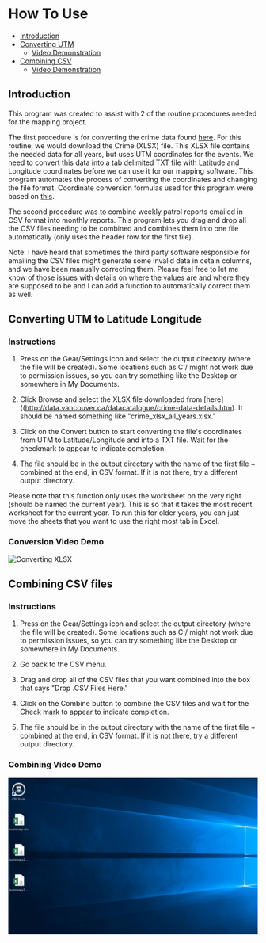 # How To Use

- [Introduction](#introduction)
- [Converting UTM](#converting-utm-to-latitude-longitude)
	- [Video Demonstration](#conversion-video-demo)
- [Combining CSV](#combining-csv-files)
	- [Video Demonstration](#combining-video-demo)

## Introduction

This program was created to assist with 2 of the routine procedures needed for the mapping project. 

The first procedure is for converting the crime data found [here](http://data.vancouver.ca/datacatalogue/crime-data-details.htm). For this routine, we would download the Crime (XLSX) file. This XLSX file contains the needed data for all years, but uses UTM coordinates for the events. We need to convert this data into a tab delimited TXT file with Latitude and Longitude coordinates before we can use it for our mapping software. This program automates the process of converting the coordinates and changing the file format. Coordinate conversion formulas used for this program were based on [this](https://github.com/Berico-Technologies/Geo-Coordinate-Conversion-Java). 

The second procedure was to combine weekly patrol reports emailed in CSV format into monthly reports. This program lets you drag and drop all the CSV files needing to be combined and combines them into one file automatically (only uses the header row for the first file). 

Note: I have heard that sometimes the third party software responsible for emailing the CSV files might generate some invalid data in cetain columns, and we have been manually correcting them. Please feel free to let me know of those issues with details on where the values are and where they are supposed to be and I can add a function to automatically correct them as well. 

## Converting UTM to Latitude Longitude

### Instructions

1. Press on the Gear/Settings icon and select the output directory (where the file will be created). Some locations such as C:/ might not work due to permission issues, so you can try something like the Desktop or somewhere in My Documents. 

2. Click Browse and select the XLSX file downloaded from [here]((http://data.vancouver.ca/datacatalogue/crime-data-details.htm). It should be named something like "crime_xlsx_all_years.xlsx." 

3. Click on the Convert button to start converting the file's coordinates from UTM to Latitude/Longitude and into a TXT file. Wait for the checkmark to appear to indicate completion. 

4. The file should be in the output directory with the name of the first file + combined at the end, in CSV format. If it is not there, try a different output directory. 

Please note that this function only uses the worksheet on the very right (should be named the current year). This is so that it takes the most recent worksheet for the current year. To run this for older years, you can just move the sheets that you want to use the right most tab in Excel. 

### Conversion Video Demo

![Converting XLSX](https://github.com/mt9304/CPCTools/blob/master/other/convert.gif)

## Combining CSV files

### Instructions

1. Press on the Gear/Settings icon and select the output directory (where the file will be created). Some locations such as C:/ might not work due to permission issues, so you can try something like the Desktop or somewhere in My Documents. 

2. Go back to the CSV menu. 

3. Drag and drop all of the CSV files that you want combined into the box that says "Drop .CSV Files Here." 

4. Click on the Combine button to combine the CSV files and wait for the Check mark to appear to indicate completion. 

5. The file should be in the output directory with the name of the first file + combined at the end, in CSV format. If it is not there, try a different output directory. 

### Combining Video Demo

![Combining CSV](https://github.com/mt9304/CPCTools/blob/master/other/combine.gif)
